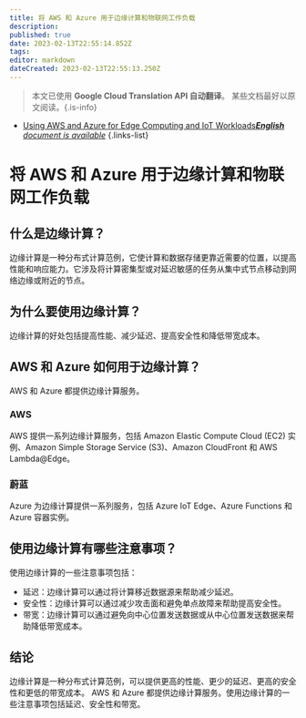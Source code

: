 ```yaml
---
title: 将 AWS 和 Azure 用于边缘计算和物联网工作负载
description: 
published: true
date: 2023-02-13T22:55:14.852Z
tags: 
editor: markdown
dateCreated: 2023-02-13T22:55:13.250Z
---
```


> 本文已使用 **Google Cloud Translation API 自动翻译**。
某些文档最好以原文阅读。{.is-info}



- [Using AWS and Azure for Edge Computing and IoT Workloads***English** document is available*](/en/Knowledge-base/Cloud/using-aws-and-azure-for-edge-computing-and-iot-workloads)
{.links-list}


# 将 AWS 和 Azure 用于边缘计算和物联网工作负载

## 什么是边缘计算？

边缘计算是一种分布式计算范例，它使计算和数据存储更靠近需要的位置，以提高性能和响应能力。它涉及将计算密集型或对延迟敏感的任务从集中式节点移动到网络边缘或附近的节点。

## 为什么要使用边缘计算？

边缘计算的好处包括提高性能、减少延迟、提高安全性和降低带宽成本。

## AWS 和 Azure 如何用于边缘计算？

AWS 和 Azure 都提供边缘计算服务。

### AWS

AWS 提供一系列边缘计算服务，包括 Amazon Elastic Compute Cloud (EC2) 实例、Amazon Simple Storage Service (S3)、Amazon CloudFront 和 AWS Lambda@Edge。

### 蔚蓝

Azure 为边缘计算提供一系列服务，包括 Azure IoT Edge、Azure Functions 和 Azure 容器实例。

## 使用边缘计算有哪些注意事项？

使用边缘计算的一些注意事项包括：

- 延迟：边缘计算可以通过将计算移近数据源来帮助减少延迟。
- 安全性：边缘计算可以通过减少攻击面和避免单点故障来帮助提高安全性。
- 带宽：边缘计算可以通过避免向中心位置发送数据或从中心位置发送数据来帮助降低带宽成本。

## 结论

边缘计算是一种分布式计算范例，可以提供更高的性能、更少的延迟、更高的安全性和更低的带宽成本。 AWS 和 Azure 都提供边缘计算服务。使用边缘计算的一些注意事项包括延迟、安全性和带宽。